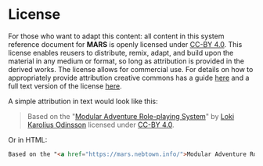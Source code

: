 # License

For those who want to adapt this content: all content in this system reference document for **MARS** is openly licensed under [CC-BY 4.0](https://creativecommons.org/licenses/by/4.0/). This license enables reusers to distribute, remix, adapt, and build upon the material in any medium or format, so long as attribution is provided in the derived works. The license allows for commercial use. For details on how to appropriately provide attribution creative commons has a guide [here](https://wiki.creativecommons.org/wiki/Recommended_practices_for_attribution) and a full text version of the license [here](https://creativecommons.org/licenses/by/4.0/legalcode.txt).

A simple attribution in text would look like this:

> Based on the "[Modular Adventure Role-playing System](https://mars.nebtown.info)" by [Loki Karolius Odinsson](https://ko-fi.com/lkodinsson) licensed under [CC-BY 4.0](http://creativecommons.org/licenses/by/4.0/).

Or in HTML:

```HTML
Based on the "<a href="https://mars.nebtown.info/">Modular Adventure Role-playing System</a>" by <a href="https://ko-fi.com/lkodinsson">Loki Karolius Odinsson</a> licensed under <a href="http://creativecommons.org/licenses/by/4.0/">CC-BY 4.0</a>.
```